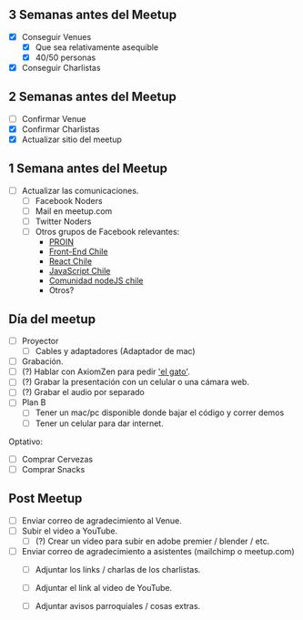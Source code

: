 ## 3 Semanas antes del Meetup
- [x] Conseguir Venues
  - [x] Que sea relativamente asequible
  - [x] 40/50 personas
- [x] Conseguir Charlistas

## 2 Semanas antes del Meetup
- [ ] Confirmar Venue  
- [x] Confirmar Charlistas
- [x] Actualizar sitio del meetup

## 1 Semana antes del Meetup
- [ ] Actualizar las comunicaciones.
  - [ ] Facebook Noders
  - [ ] Mail en meetup.com
  - [ ] Twitter Noders
  - [ ] Otros grupos de Facebook relevantes:
    - [PROIN](https://www.facebook.com/groups/proinchile/)
    - [Front-End Chile](https://www.facebook.com/groups/FrontEndChile/)
    - [React Chile](https://www.facebook.com/groups/reactchile)
    - [JavaScript Chile](https://www.facebook.com/groups/JavascriptChile/)
    - [Comunidad nodeJS chile](https://www.facebook.com/groups/265653273793148/)
    - Otros?

## Día del meetup
- [ ] Proyector
  - [ ] Cables y adaptadores (Adaptador de mac)
- [ ] Grabación.
 - [ ] (?) Hablar con AxiomZen para pedir ['el gato'](https://www.elgato.com/en/gaming/game-capture-hd60-s).
 - [ ] (?) Grabar la presentación con un celular o una cámara web.
 - [ ] (?) Grabar el audio por separado
- [ ] Plan B
  - [ ] Tener un mac/pc disponible donde bajar el código y correr demos
  - [ ] Tener un celular para dar internet.

Optativo:
- [ ] Comprar Cervezas
- [ ] Comprar Snacks

## Post Meetup 
- [ ] Enviar correo de agradecimiento al Venue.
- [ ] Subir el video a YouTube.
  - [ ] (?) Crear un video para subir en adobe premier / blender / etc.
- [ ] Enviar correo de agradecimiento a asistentes (mailchimp o meetup.com)
  - [ ] Adjuntar los links / charlas de los charlistas.
  - [ ] Adjuntar el link al video de YouTube.
  - [ ] Adjuntar avisos parroquiales / cosas extras.

